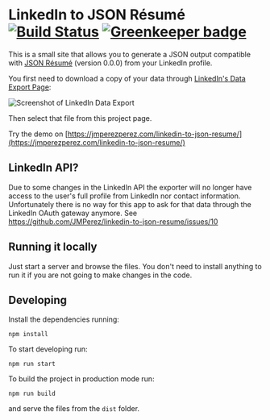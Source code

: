 LinkedIn to JSON Résumé [![Build Status](https://travis-ci.org/JMPerez/linkedin-to-json-resume.svg?branch=master)](https://travis-ci.org/JMPerez/linkedin-to-json-resume) [![Greenkeeper badge](https://badges.greenkeeper.io/JMPerez/linkedin-to-json-resume.svg)](https://greenkeeper.io/)
=======================

This is a small site that allows you to generate a JSON output compatible with [JSON Résumé](http://jsonresume.org/) (version 0.0.0) from your LinkedIn profile.

You first need to download a copy of your data through [LinkedIn's Data Export Page](https://www.linkedin.com/settings/data-export-page):

![Screenshot of LinkedIn Data Export](https://linkedin-json-resume.surge.sh/linkedin.png)

Then select that file from this project page.

Try the demo on [https://jmperezperez.com/linkedin-to-json-resume/](https://jmperezperez.com/linkedin-to-json-resume/)

## LinkedIn API?

Due to some changes in the LinkedIn API the exporter will no longer have access to the user's full profile from LinkedIn nor contact information. Unfortunately there is no way for this app to ask for that data through the LinkedIn OAuth gateway anymore. See https://github.com/JMPerez/linkedin-to-json-resume/issues/10

## Running it locally

Just start a server and browse the files. You don't need to install anything to run it if you are not going to make changes in the code.

## Developing

Install the dependencies running:

`npm install`

To start developing run:

`npm run start`

To build the project in production mode run:

`npm run build`

and serve the files from the `dist` folder.
